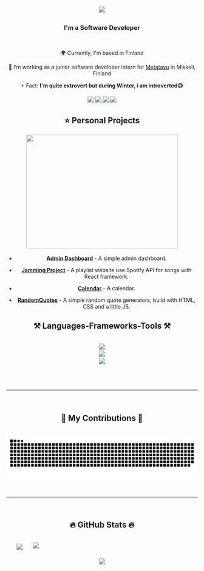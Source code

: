 
<div align="center">  </div>

<h1 align="center">
    <img src="https://readme-typing-svg.herokuapp.com/?font=Righteous&size=35&center=true&vCenter=true&width=500&height=70&duration=4000&lines=Hi+There!+👋;+I'm+Hanhz!;" />
</h1>

<h3 align="center">I'm a Software Developer</h3>

<br/>

<div align="center">

 🌍 Currently, I'm based in Finland
 
 🔭 I’m working as a junior software developer intern for [Metatavu](https://metatavu.fi/) in Mikkeli, Finland 

 ⚡ Fact: **I'm quite extrovert but during Winter, i am introverted😥**
 
 </div>

<div align="center"> 
  <a href="mailto:phamhuyanh277@gmail.com">
    <img src="https://img.shields.io/badge/Gmail-333333?style=for-the-badge&logo=gmail&logoColor=red" />
  </a>
  <a href="https://www.linkedin.com/in/huy-anh-pham-890b63226/" target="_blank">
    <img src="https://img.shields.io/badge/LinkedIn-0077B5?style=for-the-badge&logo=linkedin&logoColor=white" target="_blank" />
  </a>
  <a href="https://hanhz.netlify.app/?fbclid=IwZXh0bgNhZW0CMTAAAR3h3a1mNAS58kepPJItaDCS_Pnq0i5kQS5DcPwgB1_k7GAyXRmDntvj5Js_aem_dVvt4qoofNqoZBaY9Piiqg#home" target="_blank">
     <img src="https://img.shields.io/badge/Portfolio-FF5722?style=for-the-badge&logo=todoist&logoColor=white" target="_blank" /> <!-- sqlite, safari, google-chrome are other good icon options -->
  </a>
  <a href="https://drive.google.com/file/d/1VScSMgp1gdOoq5m1LUBUrMzbcPZ_zRdO/view?usp=sharing" target="_blank">
     <img src="https://img.shields.io/badge/📝resume-a3aebf?style=for-the-badge&logoColor=white" target="_blank" /> <!-- sqlite, safari, google-chrome are other good icon options -->
  </a>
</div>

<h2 align="center">⭐ Personal Projects </h2>



<p align="center">
    <img src="https://github.com/Hanhz2707/portfolio/blob/master/frontend_react/src/assets/giphy.gif" width="400" height="300">
</p>

<div align="center">


- **[Admin Dashboard](https://github.com/Hanhz2707/admin)** - A simple admin dashboard.
  
- **[Jamming Project](https://hanhz2707jammingproject.surge.sh/)** - A playlist website use Spotify API for songs with React framework.

- **[Calendar](https://hanhz2707.github.io/calendar-template/)** - A calendar.
    
- **[RandomQuotes](https://hanhz2707.github.io/Quote_randon_project/#)** - A simple random quote generators, build with HTML, CSS and a little JS.



  
</div>


<h2 align="center">⚒️ Languages-Frameworks-Tools ⚒️</h2>
<br/>
<div align="center">
    <img src="https://skillicons.dev/icons?i=nodejs,github,express,firebase,mongodb" /><br>
  <img src="https://skillicons.dev/icons?i=react,angular,next,javascript,typescript,redux" /><br>
    <img src="https://skillicons.dev/icons?i=bootstrap,mui,mysql,html,css,sass,tailwind,vscode,git" />
</div>
  <br/><br/><br/>
<hr/>
<br>
<div align="center">
  <h2>🐍 My Contributions 🐍</h2>
  <br>
  <img alt="snake eating my contributions" src="https://raw.githubusercontent.com/salesp07/salesp07/output/github-contribution-grid-snake.svg" />
  <br/><br/><br/>
</div>

<hr/>
<br>
<h2 align="center">🔥 GitHub Stats 🔥</h2>
<!-- https://github.com/anuraghazra/github-readme-stats -->
<br>
<div align=center>
  <a href="#" title="thanhtin4401">
    <img width="315" align="center" src="https://github-readme-stats.vercel.app/api/top-langs/?username=Hanhz2707&hide=c%23,powershell,Mathematica,Ruby,Objective-C,Objective-C%2b%2b,Cuda&title_color=61dafb&text_color=ffffff&icon_color=61dafb&bg_color=20232a&langs_count=8&layout=compact&border_color=61dafb&hide_border=true" />
  </a>
  <a href="#" title="thanhtin4401">
    <img align="right" width="434" src="https://github-readme-stats.vercel.app/api?username=Hanhz2707&show_icons=true&theme=react&border_color=61dafb&hide_border=true" />
  </a>
</div>


<h3 align="center">
    <img src="https://readme-typing-svg.herokuapp.com/?font=Righteous&size=25&center=true&vCenter=true&width=500&height=70&duration=4000&lines=Thanks+for+visiting!+✌️;+Shoot+me+a+message+on+Linkedin!;I'm+always+down+to+collab+:)">
</h3>
